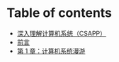 # Table of contents

* [深入理解计算机系统（CSAPP）](README.md)
* [前言](00-preface.md)
* [第 1 章：计算机系统漫游](ch01.md)

